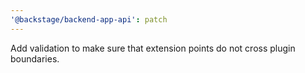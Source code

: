 ```yaml
---
'@backstage/backend-app-api': patch
---
```


Add validation to make sure that extension points do not cross plugin boundaries.
